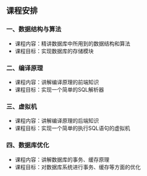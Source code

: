 ## 课程安排

### 一、数据结构与算法

+ 课程内容：精讲数据库中所用到的数据结构和算法
+ 课程目标：实现数据库的存储模块

### 二、编译原理

+ 课程内容：讲解编译原理的前端知识
+ 课程目标：实现一个简单的SQL解析器

### 三、虚拟机

+ 课程内容：讲解编译原理的后端知识
+ 课程目标：实现一个简单的执行SQL语句的虚拟机

### 四、数据库优化

+ 课程内容：讲解数据库的事务、缓存原理
+ 课程目标：对数据库系统进行事务、缓存等方面的优化